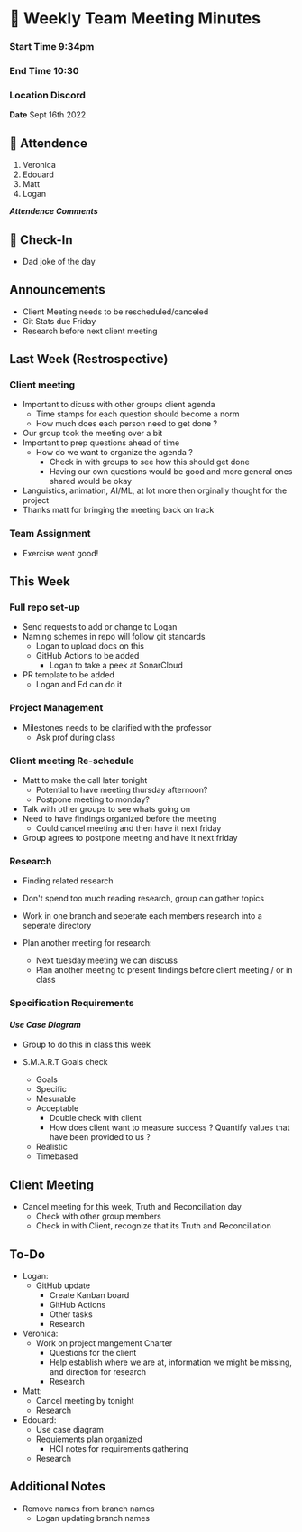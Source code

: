 # 🚀 Weekly Team Meeting Minutes

### **Start Time** 9:34pm

### **End Time** 10:30

### **Location** Discord

**Date** Sept 16th 2022

## 👋 Attendence

1. Veronica
2. Edouard
3. Matt
4. Logan

***Attendence Comments***

## 🧸 Check-In

- Dad joke of the day

## Announcements

- Client Meeting needs to be rescheduled/canceled
- Git Stats due Friday
- Research before next client meeting
  
## Last Week (Restrospective)

### Client meeting

- Important to dicuss with other groups client agenda
  - Time stamps for each question should become a norm
  - How much does each person need to get done ?
- Our group took the meeting over a bit
- Important to prep questions ahead of time
  - How do we want to organize the agenda ?
    - Check in with groups to see how this should get done
    - Having our own questions would be good and more general ones shared would be okay
- Languistics, animation, AI/ML, at lot more then orginally thought for the project
- Thanks matt for bringing the meeting back on track

### Team Assignment

- Exercise went good!

## This Week  

### Full repo set-up

- Send requests to add or change to Logan
- Naming schemes in repo will follow git standards
  - Logan to upload docs on this
  - GitHub Actions to be added
    - Logan to take a peek at SonarCloud
- PR template to be added
  - Logan and Ed can do it
  
### Project Management

- Milestones needs to be clarified with the professor
  - Ask prof during class

### Client meeting Re-schedule

- Matt to make the call later tonight
  - Potential to have meeting thursday afternoon?
  - Postpone meeting to monday?
- Talk with other groups to see whats going on
- Need to have findings organized before the meeting
  - Could cancel meeting and then have it next friday
- Group agrees to postpone meeting and have it next friday

### Research

- Finding related research
- Don't spend too much reading research, group can gather topics
  
- Work in one branch and seperate each members research into a seperate directory

- Plan another meeting for research:
  - Next tuesday meeting we can discuss
  - Plan another meeting to present findings before client meeting / or in class

### Specification Requirements

#### *Use Case Diagram*

- Group to do this in class this week
  
- S.M.A.R.T Goals check
  - Goals
  - Specific
  - Mesurable
  - Acceptable
    - Double check with client
    - How does client want to measure success ? Quantify values that have been provided to us ?
  - Realistic
  - Timebased

## Client Meeting

- Cancel meeting for this week, Truth and Reconciliation day
  - Check with other group members
  - Check in with Client, recognize that its Truth and Reconciliation

## To-Do

- Logan:
  - GitHub update
    - Create Kanban board
    - GitHub Actions
    - Other tasks
    - Research
- Veronica:
  - Work on project mangement Charter
    - Questions for the client
    - Help establish where we are at, information we might be missing, and direction for research
    - Research
- Matt:
  - Cancel meeting by tonight
  - Research
- Edouard:
  - Use case diagram
  - Requiements plan organized
    - HCI notes for requirements gathering
  - Research

## Additional Notes

- Remove names from branch names
  - Logan updating branch names
